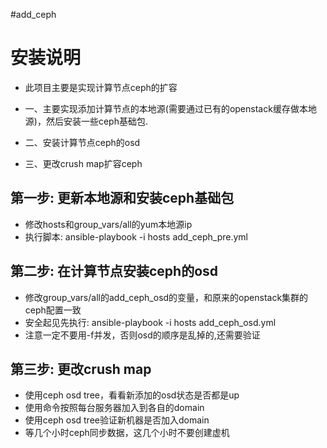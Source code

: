 #add_ceph

安装说明
========

- 此项目主要是实现计算节点ceph的扩容

- 一、主要实现添加计算节点的本地源(需要通过已有的openstack缓存做本地源)，然后安装一些ceph基础包.
- 二、安装计算节点ceph的osd

- 三、更改crush map扩容ceph



第一步: 更新本地源和安装ceph基础包
--------------

* 修改hosts和group_vars/all的yum本地源ip
* 执行脚本: ansible-playbook -i hosts add_ceph_pre.yml

第二步: 在计算节点安装ceph的osd
--------------

* 修改group_vars/all的add_ceph_osd的变量，和原来的openstack集群的ceph配置一致
* 安全起见先执行: ansible-playbook -i hosts add_ceph_osd.yml
* 注意一定不要用-f并发，否则osd的顺序是乱掉的,还需要验证


第三步: 更改crush map
--------------

* 使用ceph osd tree，看看新添加的osd状态是否都是up
* 使用命令按照每台服务器加入到各自的domain
* 使用ceph osd tree验证新机器是否加入domain
* 等几个小时ceph同步数据，这几个小时不要创建虚机

